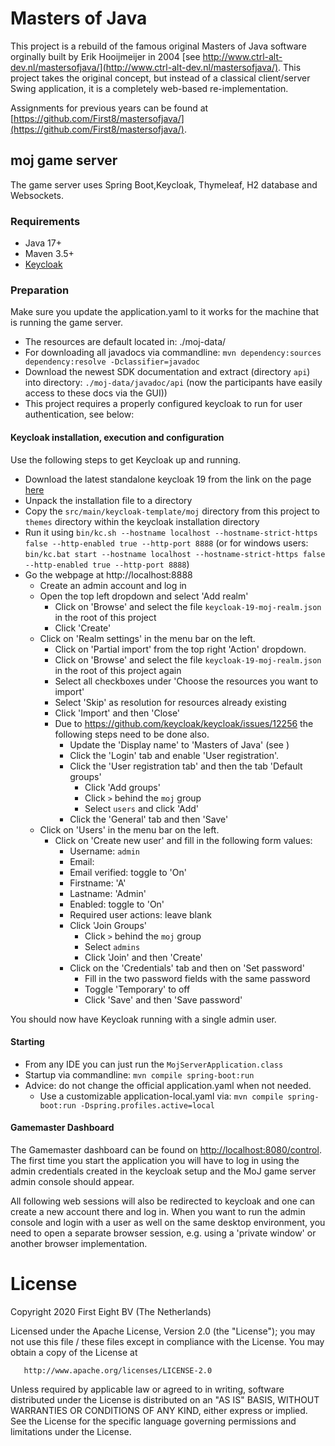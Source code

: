 # Masters of Java

This project is a rebuild of the famous original Masters of Java software orginally built by Erik Hooijmeijer 
in 2004 [see http://www.ctrl-alt-dev.nl/mastersofjava/](http://www.ctrl-alt-dev.nl/mastersofjava/). This project takes the original concept, but instead 
of a classical client/server Swing application, it is a completely web-based re-implementation.

Assignments for previous years can be found at [https://github.com/First8/mastersofjava/](https://github.com/First8/mastersofjava/).

## moj game server

The game server uses Spring Boot,Keycloak, Thymeleaf, H2 database and Websockets.

### Requirements

- Java 17+
- Maven 3.5+
- [Keycloak](www.keycloak.org)

### Preparation

Make sure you update the application.yaml to it works for the machine that is running the game server.  
- The resources are default located in: ./moj-data/
- For downloading all javadocs via commandline: `mvn dependency:sources dependency:resolve -Dclassifier=javadoc`
- Download the newest SDK documentation and extract (directory `api`) into directory: `./moj-data/javadoc/api` (now the participants have easily access to these docs via the GUI))
- This project requires a properly configured keycloak to run for user authentication, see below:

#### Keycloak installation, execution and configuration

Use the following steps to get Keycloak up and running.

- Download the latest standalone keycloak 19 from the link on the page [here](https://www.keycloak.org/getting-started/getting-started-zip)
- Unpack the installation file to a directory
- Copy the `src/main/keycloak-template/moj` directory from this project to `themes` directory within the keycloak 
  installation directory 
- Run it using `bin/kc.sh --hostname localhost --hostname-strict-https false --http-enabled true --http-port 8888`
  (or for windows users: `bin/kc.bat start --hostname localhost --hostname-strict-https false --http-enabled true --http-port 8888`)
- Go the webpage at http://localhost:8888
   * Create an admin account and log in
   * Open the top left dropdown and select 'Add realm'
     * Click on 'Browse' and select the file `keycloak-19-moj-realm.json` in the root of this project
     * Click 'Create'
   * Click on 'Realm settings' in the menu bar on the left. 
     * Click on 'Partial import' from the top right 'Action' dropdown.
     * Click on 'Browse' and select the file `keycloak-19-moj-realm.json` in the root of this project again
     * Select all checkboxes under 'Choose the resources you want to import'
     * Select 'Skip' as resolution for resources already existing
     * Click 'Import' and then 'Close'
     * Due to https://github.com/keycloak/keycloak/issues/12256 the following steps need to be done also.
       * Update the 'Display name' to 'Masters of Java' (see )
       * Click the 'Login' tab and enable 'User registration'.
       * Click the 'User registration tab' and then the tab 'Default groups'
         * Click 'Add groups'
         * Click `>` behind the `moj` group
         * Select `users` and click 'Add'
       * Click the 'General' tab and then 'Save'
  * Click on 'Users' in the menu bar on the left.
    * Click on 'Create new user' and fill in the following form values:
      * Username: `admin`
      * Email: <a valid email address>
      * Email verified: toggle to 'On'
      * Firstname: 'A'
      * Lastname: 'Admin'
      * Enabled: toggle to 'On'
      * Required user actions: leave blank
      * Click 'Join Groups'
        * Click `>` behind the `moj` group
        * Select `admins`
        * Click 'Join' and then 'Create'
      * Click on the 'Credentials' tab and then on 'Set password'
        * Fill in the two password fields with the same password
        * Toggle 'Temporary' to off
        * Click 'Save' and then 'Save password'
   
You should now have Keycloak running with a single admin user.
            
#### Starting
- From any IDE you can just run the `MojServerApplication.class`
- Startup via commandline: `mvn compile spring-boot:run`
- Advice: do not change the official application.yaml when not needed. 
    - Use a customizable application-local.yaml via: `mvn compile spring-boot:run -Dspring.profiles.active=local`

#### Gamemaster Dashboard

The Gamemaster dashboard can be found on [http://localhost:8080/control](http://localhost:8080/control). The first time 
you start the application you will have to log in using the admin credentials created in the keycloak setup and the 
MoJ game server admin console should appear. 

All following web sessions will also be redirected to keycloak and one can create a new account there and log in. When 
you want to run the admin console and login with a user as well on the same desktop environment, you need to open a 
separate browser session, e.g. using a 'private window' or another browser implementation.


# License

   Copyright 2020 First Eight BV (The Netherlands)

   Licensed under the Apache License, Version 2.0 (the "License");
   you may not use this file / these files except in compliance with the License.
   You may obtain a copy of the License at

       http://www.apache.org/licenses/LICENSE-2.0

   Unless required by applicable law or agreed to in writing, software
   distributed under the License is distributed on an "AS IS" BASIS,
   WITHOUT WARRANTIES OR CONDITIONS OF ANY KIND, either express or implied.
   See the License for the specific language governing permissions and
   limitations under the License.


